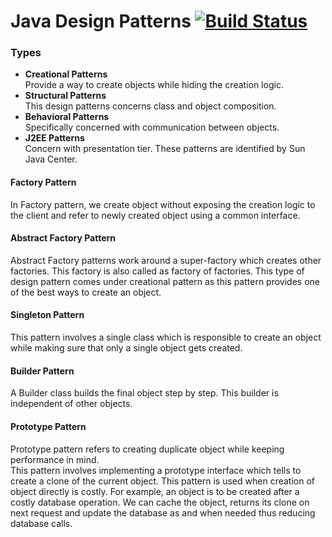# Java Design Patterns [![Build Status](https://travis-ci.org/mguilherme/java-design-patterns.svg?branch=master)](https://travis-ci.org/mguilherme/java-design-patterns)

### Types

* **Creational Patterns**  
    Provide a way to create objects while hiding the creation logic.
* **Structural Patterns**  
    This design patterns concerns class and object composition. 
* **Behavioral Patterns**  
    Specifically concerned with communication between objects.
* **J2EE Patterns**  
    Concern with presentation tier. These patterns are identified by Sun Java Center.
    
#### Factory Pattern
In Factory pattern, we create object without exposing the creation logic to the client and refer to newly created object using a common interface.

#### Abstract Factory Pattern
Abstract Factory patterns work around a super-factory which creates other factories. This factory is also called as factory of factories. This type of design pattern comes under creational pattern as this pattern provides one of the best ways to create an object.

#### Singleton Pattern
This pattern involves a single class which is responsible to create an object while making sure that only a single object gets created.

#### Builder Pattern
A Builder class builds the final object step by step. This builder is independent of other objects.

#### Prototype Pattern
Prototype pattern refers to creating duplicate object while keeping performance in mind.  
This pattern involves implementing a prototype interface which tells to create a clone of the current object. This pattern is used when creation of object directly is costly. For example, an object is to be created after a costly database operation. We can cache the object, returns its clone on next request and update the database as and when needed thus reducing database calls.
